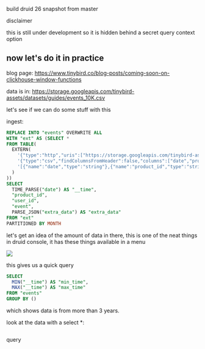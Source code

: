 build druid 26 snapshot from master

disclaimer

this is still under development so it is hidden behind a secret query context option

## now let's do it in practice

blog page: https://www.tinybird.co/blog-posts/coming-soon-on-clickhouse-window-functions

data is in: https://storage.googleapis.com/tinybird-assets/datasets/guides/events_10K.csv

let's see if we can do some stuff with this

ingest:

```sql
REPLACE INTO "events" OVERWRITE ALL
WITH "ext" AS (SELECT *
FROM TABLE(
  EXTERN(
    '{"type":"http","uris":["https://storage.googleapis.com/tinybird-assets/datasets/guides/events_10K.csv"]}',
    '{"type":"csv","findColumnsFromHeader":false,"columns":["date","product_id","user_id","event","extra_data"]}',
    '[{"name":"date","type":"string"},{"name":"product_id","type":"string"},{"name":"user_id","type":"long"},{"name":"event","type":"string"},{"name":"extra_data","type":"string"}]'
  )
))
SELECT
  TIME_PARSE("date") AS "__time",
  "product_id",
  "user_id",
  "event",
  PARSE_JSON("extra_data") AS "extra_data"
FROM "ext"
PARTITIONED BY MONTH
```

let's get an idea of the amount of data in there, this is one of the neat things in druid console, it has these things available in a menu

![](/assets/2023-03-26-01-selectminmaxtime.jpg)

this gives us a quick query

```sql
SELECT
  MIN("__time") AS "min_time",
  MAX("__time") AS "max_time"
FROM "events"
GROUP BY ()
```

which shows data is from more than 3 years. 

look at the data with a select *:

![]()



query

```

```
